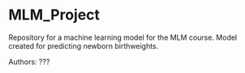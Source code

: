 # MLM_Project
Repository for a machine learning model for the MLM course.
Model created for predicting newborn birthweights.

Authors: ???
